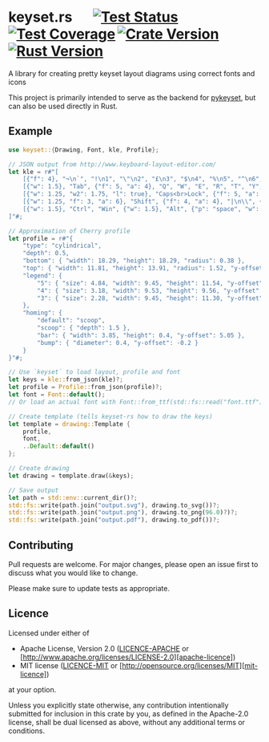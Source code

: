 # keyset.rs &emsp; [![Test Status]][actions]&thinsp;[![Test Coverage]][codecov]&thinsp;[![Crate Version]][crates]&thinsp;[![Rust Version]][crates]

[test status]: https://img.shields.io/github/actions/workflow/status/staticintlucas/keyset-rs/test.yml?branch=main&label=tests&style=flat-square
[test coverage]: https://img.shields.io/codecov/c/gh/staticintlucas/keyset-rs?style=flat-square
[crate version]: https://img.shields.io/crates/v/keyset?style=flat-square
[rust version]: https://img.shields.io/badge/dynamic/toml?url=https%3A%2F%2Fraw.githubusercontent.com%2Fstaticintlucas%2Fkeyset-rs%2Fmain%2FCargo.toml&query=%24.workspace.package%5B%22rust-version%22%5D&style=flat-square&label=rust

[actions]: https://github.com/staticintlucas/keyset-rs/actions?query=branch%3Amain
[codecov]: https://app.codecov.io/github/staticintlucas/keyset-rs
[crates]: https://crates.io/crates/keyset

<!-- cargo-rdme start -->

A library for creating pretty keyset layout diagrams using correct fonts and icons

This project is primarily intended to serve as the backend for [pykeyset], but can also be used
directly in Rust.

[pykeyset]: https://github.com/staticintlucas/pykeyset

## Example

```rust
use keyset::{Drawing, Font, kle, Profile};

// JSON output from http://www.keyboard-layout-editor.com/
let kle = r#"[
    [{"f": 4}, "¬\n`", "!\n1", "\"\n2", "£\n3", "$\n4", "%\n5", "^\n6", "&\n7", "*\n8", "(\n9", ")\n0", "_\n-", "+\n=", {"w": 2, "f": 3, "a": 6}, "Backspace"],
    [{"w": 1.5}, "Tab", {"f": 5, "a": 4}, "Q", "W", "E", "R", "T", "Y", "U", "I", "O", "P", {"f": 4}, "{\n[", "}\n]", {"x": 0.25, "w": 1.25, "h": 2, "w2": 1.5, "h2": 1, "x2": -0.25, "f": 3, "a": 6}, "Enter"],
    [{"w": 1.25, "w2": 1.75, "l": true}, "Caps<br>Lock", {"f": 5, "a": 4}, "A", "S", "D", {"n": true}, "F", "G", "H", {"n": true}, "J", "K", "L", {"f": 4}, ":\n;", "@\n'", "~\n#"],
    [{"w": 1.25, "f": 3, "a": 6}, "Shift", {"f": 4, "a": 4}, "|\n\\", {"f": 5}, "Z",  "X", "C", "V", "B", "N", "M", {"f": 4}, "<\n,", ">\n.", "?\n/", {"w": 2.75, "f": 3, "a": 6}, "Shift"],
    [{"w": 1.5}, "Ctrl", "Win", {"w": 1.5}, "Alt", {"p": "space", "w": 7}, "", {"p": "", "w": 1.5}, "AltGr", "Win", {"w": 1.5}, "Ctrl"]
]"#;

// Approximation of Cherry profile
let profile = r#"{
    "type": "cylindrical",
    "depth": 0.5,
    "bottom": { "width": 18.29, "height": 18.29, "radius": 0.38 },
    "top": { "width": 11.81, "height": 13.91, "radius": 1.52, "y-offset": -1.62 },
    "legend": {
        "5": { "size": 4.84, "width": 9.45, "height": 11.54, "y-offset": 0 },
        "4": { "size": 3.18, "width": 9.53, "height": 9.56, "y-offset": 0.40 },
        "3": { "size": 2.28, "width": 9.45, "height": 11.30, "y-offset": -0.12 }
    },
    "homing": {
        "default": "scoop",
        "scoop": { "depth": 1.5 },
        "bar": { "width": 3.85, "height": 0.4, "y-offset": 5.05 },
        "bump": { "diameter": 0.4, "y-offset": -0.2 }
    }
}"#;

// Use `keyset` to load layout, profile and font
let keys = kle::from_json(kle)?;
let profile = Profile::from_json(profile)?;
let font = Font::default();
// Or load an actual font with Font::from_ttf(std::fs::read("font.ttf")?)?

// Create template (tells keyset-rs how to draw the keys)
let template = drawing::Template {
    profile,
    font,
    ..Default::default()
};

// Create drawing
let drawing = template.draw(&keys);

// Save output
let path = std::env::current_dir()?;
std::fs::write(path.join("output.svg"), drawing.to_svg())?;
std::fs::write(path.join("output.png"), drawing.to_png(96.0)?)?;
std::fs::write(path.join("output.pdf"), drawing.to_pdf())?;
```

<!-- cargo-rdme end -->

## Contributing

Pull requests are welcome. For major changes, please open an issue first to discuss what you would like to change.

Please make sure to update tests as appropriate.

## Licence

Licensed under either of

* Apache License, Version 2.0 ([LICENCE-APACHE](LICENCE-APACHE) or [http://www.apache.org/licenses/LICENSE-2.0][apache-licence])
* MIT license ([LICENCE-MIT](LICENCE-MIT) or [http://opensource.org/licenses/MIT][mit-licence])

at your option.

Unless you explicitly state otherwise, any contribution intentionally submitted for inclusion in
this crate by you, as defined in the Apache-2.0 license, shall be dual licensed as above, without
any additional terms or conditions.

[apache-licence]: http://www.apache.org/licenses/LICENSE-2.0
[mit-licence]: http://opensource.org/licenses/MIT
